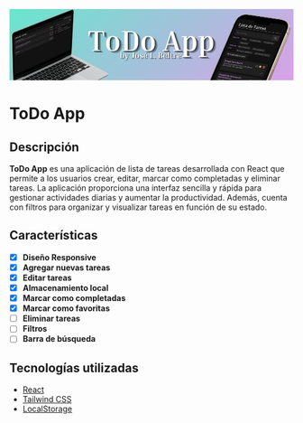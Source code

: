 ![Banner del ToDo App](./src/assets/banner-todo.jpg)

# ToDo App

## Descripción
**ToDo App** es una aplicación de lista de tareas desarrollada con React que permite a los usuarios crear, editar, marcar como completadas y eliminar tareas. La aplicación proporciona una interfaz sencilla y rápida para gestionar actividades diarias y aumentar la productividad. Además, cuenta con filtros para organizar y visualizar tareas en función de su estado.

## Características

- [x] **Diseño Responsive**
- [x] **Agregar nuevas tareas**
- [x] **Editar tareas**
- [x] **Almacenamiento local**
- [x] **Marcar como completadas**
- [x] **Marcar como favoritas**
- [ ] **Eliminar tareas**
- [ ] **Filtros**
- [ ] **Barra de búsqueda**

## Tecnologías utilizadas

- [React](https://reactjs.org/)
- [Tailwind CSS](https://tailwindcss.com/)
- [LocalStorage](https://developer.mozilla.org/es/docs/Web/API/Window/localStorage)
